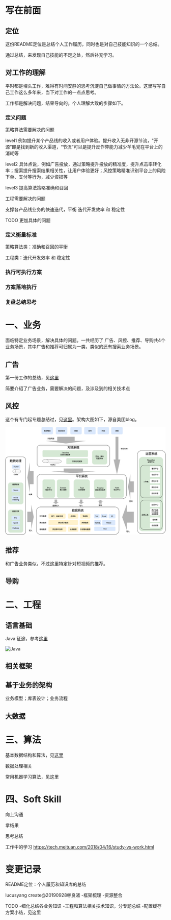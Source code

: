 # 写在前面

## 定位

这份README定位是总结个人工作履历，同时也是对自己技能知识的一个总结。

通过总结，来发现自己技能的不足之处，然后补充学习。



## 对工作的理解

平时都是埋头工作，难得有时间安静的思考沉淀自己做事情的方法论。这里写写自己工作这么多年来，当下对工作的一点点思考。

工作都是解决问题，结果导向的。个人理解大致的步骤如下。



### 定义问题

策略算法需要解决的问题

level1 例如提升某个产品线的收入或者用户体验。提升收入无非开源节流，"开源”即是找到新的收入渠道，“节流”可以是提升反作弊能力减少羊毛党在平台上的消耗等

level2 具体点说，例如广告投放，通过策略提升投放的精准度，提升点击率转化率；搜索提升搜索结果相关性，让用户体验更好；风控策略精准识别平台上的风险下单、支付等行为，减少资损等

level3 提高算法策略准确和召回 



工程需要解决的问题

支撑各产品线业务的快速迭代，平衡 迭代开发效率 和 稳定性

TODO 更加具体的问题



### 定义衡量标准

策略算法类：准确和召回的平衡

工程类：迭代开发效率 和 稳定性



### 执行可执行方案



### 方案落地执行



### 复盘总结思考







# 一、业务

面临特定业务场景，解决具体的问题。一共经历了 广告、风控、推荐、导购共4个业务场景，其中广告和推荐可归属为一类，类似的还有搜索业务场景。



## 广告

第一份工作的总结，见[这里](https://github.com/yangliang1415/blog/blob/master/temp/first_work.md)

简要介绍了广告业务，需要解决的问题，及涉及到的相关技术点



## 风控

这个有专门起专题总结过，见[这里](https://github.com/yangliang1415/awesome-risk-control)。架构大图如下，源自美团blog。

![VC](temp/pic/meituan_riskcontrol_architure.png)





## 推荐

和广告业务类似，不过这里特定针对短视频的推荐。



## 导购



# 二、工程

## 语言基础



Java 征途，参考[这里]()

![Java](/Users/yangliang/workspace/blog/temp/pic/Java_Tech.jpg)



## 相关框架



## 基于业务的架构

业务模型；库表设计；业务流程



## 大数据





# 三、算法

基本数据结构和算法，见[这里](https://github.com/yangliang1415/algo)



数据处理相关



常用机器学习算法，见这里





# 四、Soft Skill

向上沟通

拿结果

思考总结





工作中的学习 https://tech.meituan.com/2018/04/16/study-vs-work.html





# 变更记录

README定位：个人履历和知识库的总结

lucusyang create@20190928@良渚
-框架梳理
-资源整合

TODO
-细化总结各业务知识
-工程和算法相关技术知识，分专题总结
-配置缓存方案小结，见这里



